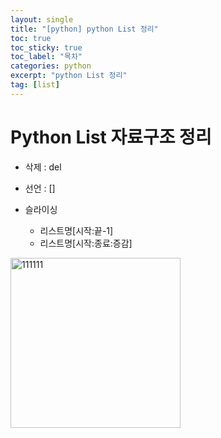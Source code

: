 ```yaml
---
layout: single
title: "[python] python List 정리"
toc: true
toc_sticky: true
toc_label: "목차"
categories: python
excerpt: "python List 정리"
tag: [list]
---
```


# Python List 자료구조 정리
- 삭제 : del
- 선언 : []

- 슬라이싱
    - 리스트명[시작:끝-1]
    - 리스트명[시작:종료:증감]


<img width="272" alt="111111" src="https://github.com/seungje1217/2023-study/assets/131804521/13f7aef4-c6fb-487c-8f02-5810d45f4b5c">
